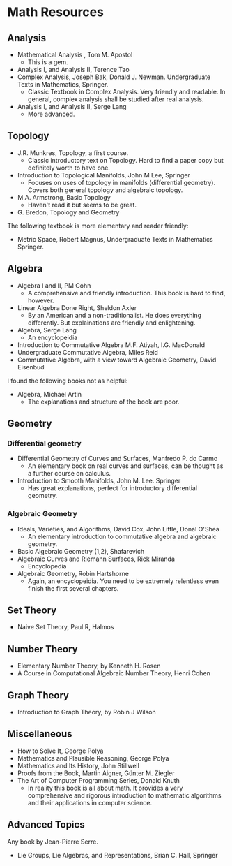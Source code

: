 # Math Resources

## Analysis 

- Mathematical Analysis , Tom M. Apostol
    - This is a gem.
- Analysis I, and Analysis II, Terence Tao
- Complex Analysis, Joseph Bak, Donald J. Newman. Undergraduate Texts in Mathematics, Springer. 
    - Classic Textbook in Complex Analysis. Very friendly and readable. In general, complex analysis shall be studied after real analysis.
- Analysis I, and Analysis II, Serge Lang
    - More advanced.

## Topology

- J.R. Munkres, Topology, a first course.
    - Classic introductory text on Topology. Hard to find a paper copy but definitely worth to have one.
- Introduction to Topological Manifolds, John M Lee, Springer
    - Focuses on uses of topology in manifolds (differential geometry). Covers both general topology and algebraic topology.
- M.A.  Armstrong, Basic Topology
    - Haven't read it but seems to be great.
- G. Bredon, Topology and Geometry

The following textbook is more elementary and reader friendly:

- Metric Space, Robert Magnus, Undergraduate Texts in Mathematics Springer. 

## Algebra

- Algebra I and II, PM Cohn
    - A comprehensive and friendly introduction. This book is hard to find, however.
- Linear Algebra Done Right, Sheldon Axler
    - By an American and a non-traditionalist. He does everything differently. But explainations are friendly and enlightening.
- Algebra, Serge Lang
    - An encyclopeidia
- Introduction to Commutative Algebra M.F. Atiyah, I.G. MacDonald
- Undergraduate Commutative Algebra, Miles Reid
- Commutative Algebra, with a view toward Algebraic Geometry, David Eisenbud
    
I found the following books not as helpful:
- Algebra, Michael Artin
    - The explanations and structure of the book are poor.

## Geometry 

### Differential geometry

- Differential Geometry of Curves and Surfaces, Manfredo P. do Carmo
    - An elementary book on real curves and surfaces, can be thought as a further course on calculus.
- Introduction to Smooth Manifolds, John M. Lee. Springer
    - Has great explanations, perfect for introductory differential geometry.

### Algebraic Geometry 

- Ideals, Varieties, and Algorithms, David Cox, John Little, Donal O'Shea
    - An elementary introduction to commutative algebra and algebraic geometry.
- Basic Algebraic Geometry (1,2), Shafarevich
- Algebraic Curves and Riemann Surfaces, Rick Miranda
    - Encyclopedia
- Algebraic Geometry, Robin Hartshorne
    - Again, an encyclopeidia. You need to be extremely relentless even finish the first several chapters.

## Set Theory 

- Naive Set Theory, Paul R, Halmos

## Number Theory 

- Elementary Number Theory, by Kenneth H. Rosen 
- A Course in Computational Algebraic Number Theory, Henri Cohen

## Graph Theory

- Introduction to Graph Theory, by Robin J Wilson

## Miscellaneous

- How to Solve It, George Polya
- Mathematics and Plausible Reasoning, George Polya
- Mathematics and Its History, John Stillwell
- Proofs from the Book, Martin Aigner, Günter M. Ziegler
- The Art of Computer Programming Series, Donald Knuth 
    - In reality this book is all about math. It provides a very comprehensive and rigorous introduction to mathematic algorithms and their applications in computer science.

## Advanced Topics 

Any book by Jean-Pierre Serre. 

- Lie Groups, Lie Algebras, and Representations, Brian C. Hall, Springer
